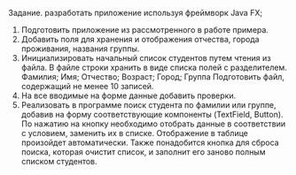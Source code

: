 Задание.
разработать приложение используя фреймворк Java FX;
1. Подготовить приложение из рассмотренного в работе примера.
2. Добавить поля для хранения и отображения отчества, города проживания,
названия группы.
3. Инициализировать начальный список студентов путем чтения из файла. В
файле строки хранить в виде списка полей с разделителем.
Фамилия; Имя; Отчество; Возраст; Город; Группа
Подготовить файл, содержащий не менее 10 записей.
3. На все вводимые на форме данные добавить проверки.
4. Реализовать в программе поиск студента по фамилии или группе, добавив на
форму соответствующие компоненты (TextField, Button). По нажатию на кнопку
необходимо отобрать данные в соответствии с условием, заменить их в списке.
Отображение в таблице произойдет автоматически. Также понадобится кнопка для
сброса поиска, которая очистит список, и заполнит его заново полным списком
студентов. 
